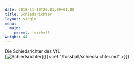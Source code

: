 ```yaml
---
date: 2018-11-10T20:01:00+01:00
title: Schiedsrichter
layout: single
menu:
  main:
    parent: fussball
weight: 44
---
```


Die Schiedsrichter des VfL
<br>
[![Schiedsrichter](/images/schiedsrichter_2.jpg)]({{< ref "/fussball/schiedsrichter.md" >}})